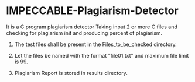 # IMPECCABLE-Plagiarism-Detector
It is a C program plagiarism detector
Taking input 2 or more C files and checking for plagiarism init and producing percent of plagiarism.

1. The test files shall be present in the Files_to_be_checked directory.

2. Let the files be named with the format "file01.txt" and maximum file limit is 99.

3. Plagiarism Report is stored in results directory.
